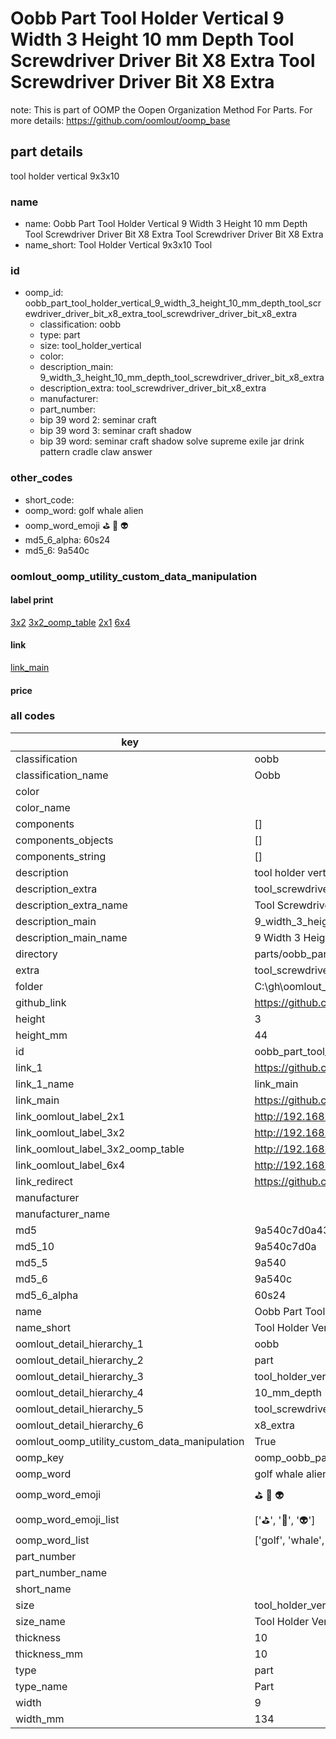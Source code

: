 # Oobb Part Tool Holder Vertical 9 Width 3 Height 10 mm Depth Tool Screwdriver Driver Bit X8 Extra Tool Screwdriver Driver Bit X8 Extra  

note: This is part of OOMP the Oopen Organization Method For Parts. For more details: https://github.com/oomlout/oomp_base

##  part details
  



tool holder vertical 9x3x10



### name
* name: Oobb Part Tool Holder Vertical 9 Width 3 Height 10 mm Depth Tool Screwdriver Driver Bit X8 Extra Tool Screwdriver Driver Bit X8 Extra
* name_short: Tool Holder Vertical 9x3x10 Tool
### id
* oomp_id: oobb_part_tool_holder_vertical_9_width_3_height_10_mm_depth_tool_screwdriver_driver_bit_x8_extra_tool_screwdriver_driver_bit_x8_extra
  * classification: oobb
  * type: part
  * size: tool_holder_vertical
  * color: 
  * description_main: 9_width_3_height_10_mm_depth_tool_screwdriver_driver_bit_x8_extra
  * description_extra: tool_screwdriver_driver_bit_x8_extra
  * manufacturer: 
  * part_number: 
  * bip 39 word 2: seminar craft
  * bip 39 word 3: seminar craft shadow
  * bip 39 word: seminar craft shadow solve supreme exile jar drink pattern cradle claw answer

### other_codes
* short_code: 
* oomp_word: golf whale alien
* oomp_word_emoji :golf: :whale: :alien:
* md5_6_alpha: 60s24
* md5_6: 9a540c






### oomlout_oomp_utility_custom_data_manipulation
#### label print
[3x2](http://192.168.1.245:1112/?label=oomp%2060s24)
[3x2_oomp_table](http://192.168.1.108:1112/?label=oomp%2060s24)
[2x1](http://192.168.1.242:1112/?label=oomp%2060s24)
[6x4](http://192.168.1.55:1112/?label=oomp%2060s24)    

#### link

[link_main](https://github.com/oomlout/oomlout_oobb_version_4_generated_parts/tree/main/navigation_oomp/oobb/part/tool_holder_vertical/9_width_3_height_10_mm_depth_tool_screwdriver_driver_bit_x8_extra/tool_screwdriver_driver_bit_x8_extra/part)                              

#### price







### all codes 
| key | value |  
| --- | --- |  
| classification | oobb |  
| classification_name | Oobb |  
| color |  |  
| color_name |  |  
| components | [] |  
| components_objects | [] |  
| components_string | [] |  
| description | tool holder vertical 9x3x10 |  
| description_extra | tool_screwdriver_driver_bit_x8_extra |  
| description_extra_name | Tool Screwdriver Driver Bit X8 Extra |  
| description_main | 9_width_3_height_10_mm_depth_tool_screwdriver_driver_bit_x8_extra |  
| description_main_name | 9 Width 3 Height 10 mm Depth Tool Screwdriver Driver Bit X8 Extra |  
| directory | parts/oobb_part_tool_holder_vertical_9_width_3_height_10_mm_depth_tool_screwdriver_driver_bit_x8_extra_tool_screwdriver_driver_bit_x8_extra |  
| extra | tool_screwdriver_driver_bit_x8 |  
| folder | C:\gh\oomlout_oobb_version_4_generated_parts\parts\oobb_part_tool_holder_vertical_9_width_3_height_10_mm_depth_tool_screwdriver_driver_bit_x8_extra_tool_screwdriver_driver_bit_x8_extra |  
| github_link | https://github.com/oomlout/oomlout_oomp_part_src/tree/main/parts/oobb_part_tool_holder_vertical_9_width_3_height_10_mm_depth_tool_screwdriver_driver_bit_x8_extra_tool_screwdriver_driver_bit_x8_extra |  
| height | 3 |  
| height_mm | 44 |  
| id | oobb_part_tool_holder_vertical_9_width_3_height_10_mm_depth_tool_screwdriver_driver_bit_x8_extra_tool_screwdriver_driver_bit_x8_extra |  
| link_1 | https://github.com/oomlout/oomlout_oobb_version_4_generated_parts/tree/main/navigation_oomp/oobb/part/tool_holder_vertical/9_width_3_height_10_mm_depth_tool_screwdriver_driver_bit_x8_extra/tool_screwdriver_driver_bit_x8_extra/part |  
| link_1_name | link_main |  
| link_main | https://github.com/oomlout/oomlout_oobb_version_4_generated_parts/tree/main/navigation_oomp/oobb/part/tool_holder_vertical/9_width_3_height_10_mm_depth_tool_screwdriver_driver_bit_x8_extra/tool_screwdriver_driver_bit_x8_extra/part |  
| link_oomlout_label_2x1 | http://192.168.1.242:1112/?label=oomp%2060s24 |  
| link_oomlout_label_3x2 | http://192.168.1.245:1112/?label=oomp%2060s24 |  
| link_oomlout_label_3x2_oomp_table | http://192.168.1.108:1112/?label=oomp%2060s24 |  
| link_oomlout_label_6x4 | http://192.168.1.55:1112/?label=oomp%2060s24 |  
| link_redirect | https://github.com/oomlout/oomlout_oobb_version_4_generated_parts/tree/main/parts/oobb_tool_holder_vertical_09_03_10_ex_tool_screwdriver_driver_bit_x8 |  
| manufacturer |  |  
| manufacturer_name |  |  
| md5 | 9a540c7d0a430ee93eecfcef898c861c |  
| md5_10 | 9a540c7d0a |  
| md5_5 | 9a540 |  
| md5_6 | 9a540c |  
| md5_6_alpha | 60s24 |  
| name | Oobb Part Tool Holder Vertical 9 Width 3 Height 10 mm Depth Tool Screwdriver Driver Bit X8 Extra Tool Screwdriver Driver Bit X8 Extra |  
| name_short | Tool Holder Vertical 9x3x10 Tool |  
| oomlout_detail_hierarchy_1 | oobb |  
| oomlout_detail_hierarchy_2 | part |  
| oomlout_detail_hierarchy_3 | tool_holder_vertical |  
| oomlout_detail_hierarchy_4 | 10_mm_depth |  
| oomlout_detail_hierarchy_5 | tool_screwdriver_driver_bit |  
| oomlout_detail_hierarchy_6 | x8_extra |  
| oomlout_oomp_utility_custom_data_manipulation | True |  
| oomp_key | oomp_oobb_part_tool_holder_vertical_9_width_3_height_10_mm_depth_tool_screwdriver_driver_bit_x8_extra_tool_screwdriver_driver_bit_x8_extra |  
| oomp_word | golf whale alien |  
| oomp_word_emoji | :golf: :whale: :alien: |  
| oomp_word_emoji_list | [':golf:', ':whale:', ':alien:'] |  
| oomp_word_list | ['golf', 'whale', 'alien'] |  
| part_number |  |  
| part_number_name |  |  
| short_name |  |  
| size | tool_holder_vertical |  
| size_name | Tool Holder Vertical |  
| thickness | 10 |  
| thickness_mm | 10 |  
| type | part |  
| type_name | Part |  
| width | 9 |  
| width_mm | 134 |  
